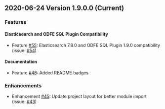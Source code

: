 ## 2020-06-24 Version 1.9.0.0 (Current)

### Features
#### Elasticsearch and ODFE SQL Plugin Compatibility
* Feature [#55](https://github.com/opendistro-for-elasticsearch/sql-cli/pull/55): Elasticsearch 7.8.0 and ODFE SQL Plugin 1.9.0 compatibility
(issue: [#54](https://github.com/opendistro-for-elasticsearch/sql-cli/issues/54))

#### Documentation
* Feature [#48](https://github.com/opendistro-for-elasticsearch/sql-cli/pull/48): Added README badges

### Enhancements
* Enhancement [#45](https://github.com/opendistro-for-elasticsearch/sql-cli/pull/45): Update project layout for better module import
(issue: [#43](https://github.com/opendistro-for-elasticsearch/sql-cli/issues/43))
